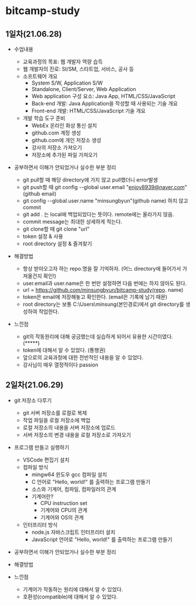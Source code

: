 # bitcamp-study

## 1일차(21.06.28)

- 수업내용
	- 교육과정의 목표: 웹 개발자 역량 습득
	- 웹 개발자의 진로: SI/SM, 스타트업, 서비스, 공사 등
	- 소프트웨어 개요
		- System S/W, Application S/W
		- Standalone, Client/Server, Web Application
		- Web application 구성 요소: Java App, HTML/CSS/JavaScript
		- Back-end 개발: Java Application을 작성할 때 사용되는 기술 개요
		- Front-end 개발: HTML/CSS/JavaScript 기술 개요
	- 개발 학습 도구 준비
		- WebEx 온라인 화상 통신 설치
		- github.com 계정 생성
		- github.com에 개인 저장소 생성
		- 강사의 저장소 가져오기
		- 저장소에 추가된 파일 가져오기


- 공부하면서 이해가 안되었거나 실수한 부분 정리
	- git pull할 때 해당 directory에 가지 않고 pull했더니 error발생
	- git push할 때 git config --global user.email "enjoy8939@naver.com" (github email)
	- git config --global.user.name "minsungbyun"(github name) 하지 않고 commit
	- git add . 는 local에 백업되었다는 뜻이다. remote에는 올라가지 않음.
	- commit message는 최대한 상세하게 적는다.
	- git clone할 때 git clone "url"  
	- token 설정 & 사용
	- root directory 설정 & 즐겨찾기 

- 해결방법
	- 항상 받아오고자 하는 repo.명을 잘 기억하자. (어느 directory에 들어가서 가져올건지 확인!)
	- user.email과 user.name은 한 번만 설정하면 다음 번에는 하지 않아도 된다.
	- url = https://github.com/minsungbyun/bitcamp-study(repo. name)
	- token은 email에 저장해놓고 확인한다. (email은 기록에 남기 때문)
	- root directory는 보통 C:\Users\minsung(본인경로)에서 git directory를 생성하여 작업한다.

- 느낀점
	- git의 작동원리에 대해 궁금했는데 실습하게 되어서 유용한 시간이였다. (*****)
	- token에 대해서 알 수 있었다. (통행권)
	- 앞으로의 교육과정에 대한 전반적인 내용을 알 수 있었다.
	- 강사님이 매우 열정적이다 passion



## 2일차(21.06.29)
		
- git 저장소 다루기
	- git 서버 저장소를 로컬로 복제
	- 작업 파일을 로컬 저장소에 백업
	- 로컬 저장소의 내용을 서버 저장소에 업로드
	- 서버 저장소의 변경 내용을 로컬 저장소로 가져오기
- 프로그램 만들고 실행하기
	- VSCode 편집기 설치
	- 컴파일 방식
		- mingw64 윈도우 gcc 컴파일 설치
		- C 언어로 "Hello, world!" 를 출력하는 프로그램 만들기 
		- 소스와 기계어, 컴파일, 컴파일러의 관계
		- 기계어란? 
			- CPU instruction set
			- 기계어와 CPU의 관계
			- 기계어와 OS의 관계
	- 인터프리터 방식
		- node.js 자바스크립트 인터프리터 설치
		- JavaScript 언어로 "Hello, world!" 를 출력하는 프로그램 만들기
	
- 공부하면서 이해가 안되었거나 실수한 부분 정리

- 해결방법
- 느낀점
	- 기계어가 작동하는 원리에 대해서 알 수 있었다.
	- 호환성(compatible)에 대해서 알 수 있었다.
	 